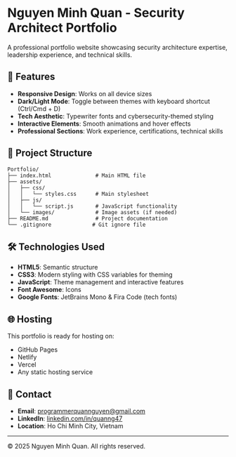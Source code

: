 # Nguyen Minh Quan - Security Architect Portfolio

A professional portfolio website showcasing security architecture expertise, leadership experience, and technical skills.

## 🚀 Features

- **Responsive Design**: Works on all device sizes
- **Dark/Light Mode**: Toggle between themes with keyboard shortcut (Ctrl/Cmd + D)
- **Tech Aesthetic**: Typewriter fonts and cybersecurity-themed styling
- **Interactive Elements**: Smooth animations and hover effects
- **Professional Sections**: Work experience, certifications, technical skills

## 📁 Project Structure

```
Portfolio/
├── index.html              # Main HTML file
├── assets/
│   ├── css/
│   │   └── styles.css      # Main stylesheet
│   ├── js/
│   │   └── script.js       # JavaScript functionality
│   └── images/             # Image assets (if needed)
├── README.md               # Project documentation
└── .gitignore             # Git ignore file
```

## 🛠️ Technologies Used

- **HTML5**: Semantic structure
- **CSS3**: Modern styling with CSS variables for theming
- **JavaScript**: Theme management and interactive features
- **Font Awesome**: Icons
- **Google Fonts**: JetBrains Mono & Fira Code (tech fonts)

## 🌐 Hosting

This portfolio is ready for hosting on:
- GitHub Pages
- Netlify
- Vercel
- Any static hosting service

## 👤 Contact

- **Email**: programmerquannguyen@gmail.com
- **LinkedIn**: [linkedin.com/in/quanng47](https://www.linkedin.com/in/quanng47/)
- **Location**: Ho Chi Minh City, Vietnam

---

© 2025 Nguyen Minh Quan. All rights reserved.